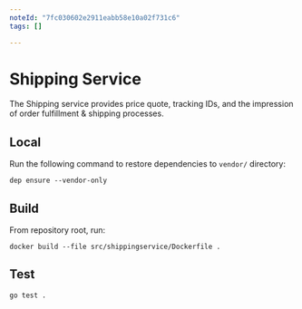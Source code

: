 ```yaml
---
noteId: "7fc030602e2911eabb58e10a02f731c6"
tags: []

---
```


# Shipping Service

The Shipping service provides price quote, tracking IDs, and the impression of order fulfillment & shipping processes.

## Local

Run the following command to restore dependencies to `vendor/` directory:

    dep ensure --vendor-only

## Build

From repository root, run:

```
docker build --file src/shippingservice/Dockerfile .
```

## Test

```
go test .
```
